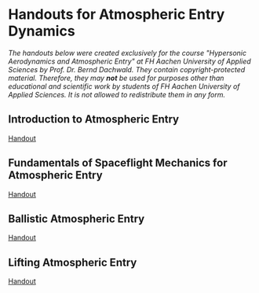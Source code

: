 # Handouts for Atmospheric Entry Dynamics

*The handouts below were created exclusively for the course "Hypersonic Aerodynamics and Atmospheric Entry" at FH Aachen University of Applied Sciences by Prof. Dr. Bernd Dachwald. They contain copyright-protected material. Therefore, they may **not** be used for purposes other than educational and scientific work by students of FH Aachen University of Applied Sciences. It is not allowed to redistribute them in any form.*

## Introduction to Atmospheric Entry

[Handout](HAAE-D01_Handout.md)

## Fundamentals of Spaceflight Mechanics for Atmospheric Entry

[Handout](HAAE-D02_Handout.md)

## Ballistic Atmospheric Entry

[Handout](HAAE-D03_Handout.md)

## Lifting Atmospheric Entry

[Handout](HAAE-D04_Handout.md)